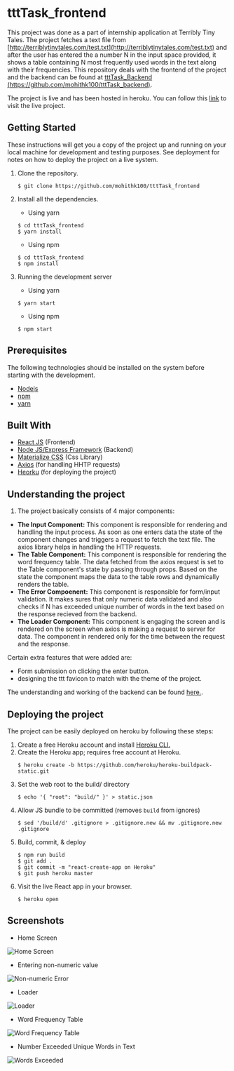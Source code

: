 # tttTask_frontend
This project was done as a part of internship application at Terribly Tiny Tales. The project fetches a text file from
[http://terriblytinytales.com/test.txt](http://terriblytinytales.com/test.txt) and after the user has entered the a number N
in the input space provided, it shows a table containing N most frequently used words in the text along with their frequencies.
This repository deals with the frontend of the project and the backend can be found at
[tttTask_Backend (https://github.com/mohithk100/tttTask_backend)](https://github.com/mohithk100/tttTask_backend).

The project is live and has been hosted in heroku. You can follow this [link](https://ttttask.herokuapp.com/) to visit the live
project.

## Getting Started
These instructions will get you a copy of the project up and running on your local machine for development and testing
purposes. See deployment for notes on how to deploy the project on a live system.

1. Clone the repository.
   ```
   $ git clone https://github.com/mohithk100/tttTask_frontend
   ```

2. Install all the dependencies.
   - Using yarn
    ```
    $ cd tttTask_frontend
    $ yarn install
    ````
   - Using npm
    ```
    $ cd tttTask_frontend
    $ npm install
    ```

3. Running the development server
   - Using yarn
    ```
    $ yarn start
    ```
   - Using npm
    ```
    $ npm start
    ```


## Prerequisites
The following technologies should be installed on the system before starting with the development.
* [Nodejs](https://nodejs.org/en/)
* [npm](https://www.npmjs.com/)
* [yarn](https://yarnpkg.com/en/)

## Built With
* [React JS](https://reactjs.org/) (Frontend)
* [Node JS/Express Framework](https://nodejs.org/en/) (Backend)
* [Materialize CSS](http://materializecss.com/) (Css Library)
* [Axios](https://github.com/axios/axios) (for handling HHTP requests)
* [Heorku](https://www.heroku.com/) (for deploying the project)

## Understanding the project

1. The project basically consists of 4 major components:
* **The Input Component:** This component is responsible for rendering and handling the input process. As soon as one enters data
the state of the component changes and triggers a request to fetch the text file. The axios library helps in handling the HTTP
requests.
* **The Table Component:** This component is responsible for rendering the word frequency table. The data fetched from the axios request
is set to the Table component's state by passing through props. Based on the state the component maps the data to the table rows and
dynamically renders the table.
* **The Error Compoenent:** This component is responsible for form/input validation. It makes sures that only numeric data validated
and also checks if N has exceeded unique number of words in the text based on the response recieved from the backend.
* **The Loader Component:** This component is engaging the screen and is rendered on the screen when axios is making a request to
server for data. The component in rendered only for the time between the request and the response.

Certain extra features that were added are:
 * Form submission on clicking the enter button.
 * designing the ttt favicon to match with the theme of the project.

 The understanding and working of the backend can be found [here.](https://github.com/mohithk100/tttTask_backend).

## Deploying the project
The project can be easily deployed on heroku by following these steps:

1. Create a free Heroku account and install [Heroku CLI.](https://devcenter.heroku.com/articles/heroku-cli)
2. Create the Heroku app; requires free account at Heroku.
   ```
   $ heroku create -b https://github.com/heroku/heroku-buildpack-static.git
   ```
3. Set the web root to the build/ directory
   ```
   $ echo '{ "root": "build/" }' > static.json
   ```
4. Allow JS bundle to be committed (removes `build` from ignores)
   ```
   $ sed '/build/d' .gitignore > .gitignore.new && mv .gitignore.new .gitignore
   ```
5. Build, commit, & deploy
   ```
   $ npm run build
   $ git add .
   $ git commit -m "react-create-app on Heroku"
   $ git push heroku master
   ```
6. Visit the live React app in your browser.
   ```
   $ heroku open
   ```

## Screenshots

* Home Screen

![Home Screen](https://user-images.githubusercontent.com/22764320/38793111-75082e8e-416d-11e8-9150-782b025c6211.png)

* Entering non-numeric value

![Non-numeric Error](https://user-images.githubusercontent.com/22764320/38793137-91e36d70-416d-11e8-9b3a-28cc4abdd9ff.png)

* Loader

![Loader](https://user-images.githubusercontent.com/22764320/38793152-9fc8c23c-416d-11e8-910c-dbd9f43f3d8c.png)

* Word Frequency Table

![Word Frequency Table](https://user-images.githubusercontent.com/22764320/38793159-aab04fb2-416d-11e8-847f-7a041bc366b1.png)

* Number Exceeded Unique Words in Text

![Words Exceeded](https://user-images.githubusercontent.com/22764320/38793176-c033b95a-416d-11e8-8462-1e399288613b.png)

